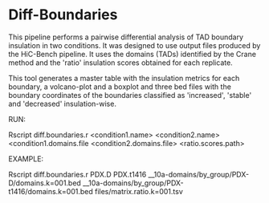 # Diff-Boundaries

This pipeline performs a pairwise differential analysis of TAD boundary insulation in two conditions. It was designed to use output files produced by the HiC-Bench pipeline. It uses the domains (TADs) identified by the Crane method and the 'ratio' insulation scores obtained for each replicate.

This tool generates a master table with the insulation metrics for each boundary, a volcano-plot and a boxplot and three bed files with the boundary coordinates of the boundaries classified as 'increased', 'stable' and 'decreased' insulation-wise.

RUN:

Rscript diff.boundaries.r <condition1.name> <condition2.name> <condition1.domains.file <condition2.domains.file> <ratio.scores.path>

EXAMPLE:

Rscript diff.boundaries.r PDX.D PDX.t1416 __10a-domains/by_group/PDX-D/domains.k=001.bed __10a-domains/by_group/PDX-t1416/domains.k=001.bed files/matrix.ratio.k=001.tsv
